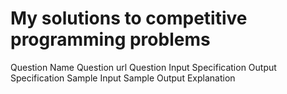 # My solutions to competitive programming problems
Question Name
Question url
Question 
Input Specification
Output Specification 
Sample Input
Sample Output
Explanation
